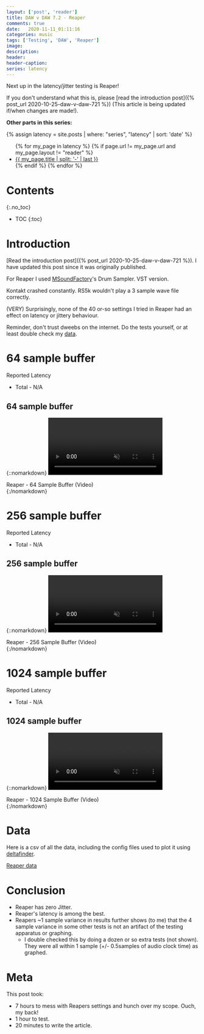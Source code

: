 ```yaml
---
layout: ['post', 'reader']
title: DAW v DAW 7.2 - Reaper
comments: true
date:   2020-11-11_01:11:16 
categories: music
tags: ['Testing', 'DAW', 'Reaper']
image:
description:
header:
header-caption:
series: latency
---
```


Next up in the latency/jitter testing is Reaper!

If you don't understand what this is, please [read the introduction post]({% post_url 2020-10-25-daw-v-daw-721 %}) (This article is being updated if/when changes are made!).

**Other parts in this series:**

{% assign latency = site.posts | where: "series", "latency" | sort: 'date' %}
<ul>
{% for my_page in latency %} 
    {% if page.url != my_page.url and my_page.layout != "reader" %}
        <li><a class="page-link" href="{{ my_page.url | prepend: site.baseurl }}">{{ my_page.title | split: '-' | last }}</a></li>
    {% endif %}
{% endfor %}
</ul>

<!--more-->


# Contents
{:.no_toc}
* TOC
{:toc}

# Introduction

[Read the introduction post]({% post_url 2020-10-25-daw-v-daw-721 %}). I have updated this post since it was originally published.

For Reaper I used [MSoundFactory](https://www.meldaproduction.com/MSoundFactory)'s Drum Sampler. VST version.

Kontakt crashed constantly. RS5k wouldn't play a 3 sample wave file correctly.

(VERY) Surprisingly, none of the 40 or-so settings I tried in Reaper had an effect on latency or jittery behaviour.

Reminder, don't trust dweebs on the internet. Do the tests yourself, or at least double check my [data](#data).

# 64 sample buffer

Reported Latency

* Total - N/A

## 64 sample buffer

{::nomarkdown}
    <video autoplay loop muted class="gifvid">
        <source src="/assets/DVD72/Reaper/Reaper64.mp4" type="video/mp4">
        Your browser does not support the video tag.
    </video>
    <div class="video-caption">Reaper - 64 Sample Buffer (Video)</div>
{:/nomarkdown}

# 256 sample buffer

Reported Latency

* Total - N/A

## 256 sample buffer

{::nomarkdown}
    <video autoplay loop muted class="gifvid">
        <source src="/assets/DVD72/Reaper/Reaper256.mp4" type="video/mp4">
        Your browser does not support the video tag.
    </video>
    <div class="video-caption">Reaper - 256 Sample Buffer (Video)</div>
{:/nomarkdown}

# 1024 sample buffer

Reported Latency

* Total - N/A

## 1024 sample buffer

{::nomarkdown}
    <video autoplay loop muted class="gifvid">
        <source src="/assets/DVD72/Reaper/Reaper1024.mp4" type="video/mp4">
        Your browser does not support the video tag.
    </video>
    <div class="video-caption">Reaper - 1024 Sample Buffer (Video)</div>
{:/nomarkdown}

# Data

Here is a csv of all the data, including the config files used to plot it using [deltafinder](https://github.com/admiralbumblebee/deltafinder).

[Reaper data](/assets/DVD72/Reaper/data.zip)

# Conclusion

* Reaper has zero Jitter.
* Reaper's latency is among the best.
* Reapers ~1 sample variance in results further shows (to me) that the 4 sample variance in some other tests is not an artifact of the testing apparatus or graphing.
    * I double checked this by doing a dozen or so extra tests (not shown). They were all within 1 sample  (+/- 0.5samples of audio clock time) as graphed.

# Meta

This post took:

* 7 hours to mess with Reapers settings and hunch over my scope. Ouch, my back!
* 1 hour to test.
* 20 minutes to write the article.
